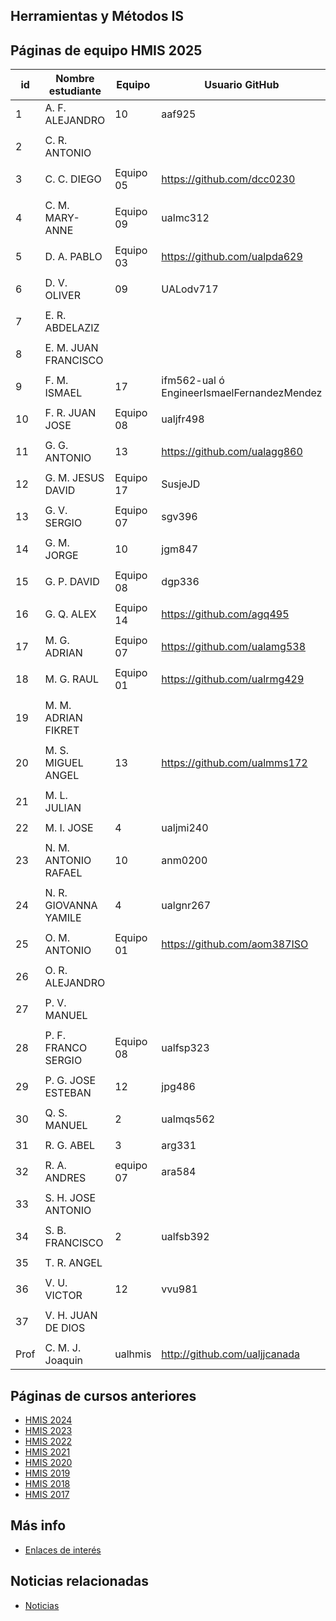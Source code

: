 ## Herramientas y Métodos IS

## Páginas de equipo HMIS 2025

| id | Nombre estudiante | Equipo | Usuario GitHub |
|----|--------------------|--------|----------------| 
| 1	 | 	A. F. ALEJANDRO	 | 10 | aaf925 |
| | | | |
| 2	 | 	C. R. ANTONIO	 |  |  |
| | | | |
| 3	 | 	C. C. DIEGO	 | Equipo 05 | https://github.com/dcc0230 |
| | | | |
| 4	 | 	C. M. MARY-ANNE	 | Equipo 09 | ualmc312 |
| | | | |
| 5	 | 	D. A. PABLO	 | Equipo 03  | https://github.com/ualpda629   |
| | | | |
| 6	 | 	D. V. OLIVER	 | 09 | UALodv717 |
| | | | |
| 7	 | 	E. R. ABDELAZIZ	 |  |  |
| | | | |
| 8	 | 	E. M. JUAN FRANCISCO	 |  |  |
| | | | |
| 9	 | 	F. M. ISMAEL	 | 17  | ifm562-ual ó EngineerIsmaelFernandezMendez  |
| | | | |
| 10	 | 	F. R. JUAN JOSE	 | Equipo 08 | ualjfr498 |
| | | | |
| 11	 | 	G. G. ANTONIO	 | 13 | https://github.com/ualagg860 |
| | | | |
| 12	 | 	G. M. JESUS DAVID	 | Equipo 17 | SusjeJD |
| | | | |
| 13	 | 	G. V. SERGIO	 | Equipo 07 | sgv396 |
| | | | |
| 14	 | 	G. M. JORGE	 | 10 | jgm847 |
| | | | |
| 15	 | 	G. P. DAVID	 | Equipo 08 | dgp336 |
| | | | |
| 16	 | 	G. Q. ALEX	 | Equipo 14 | https://github.com/agq495  |
| | | | |
| 17	 | 	M. G. ADRIAN	 | Equipo 07 | https://github.com/ualamg538 |
| | | | |
| 18	 | 	M. G. RAUL	 | Equipo 01 | https://github.com/ualrmg429 |
| | | | |
| 19	 | 	M. M. ADRIAN FIKRET	 |  |  |
| | | | |
| 20	 | 	M. S. MIGUEL ANGEL	 | 13 | https://github.com/ualmms172 |
| | | | |
| 21	 | 	M. L. JULIAN	 |  |  |
| | | | |
| 22	 | 	M. I. JOSE	 | 4 | ualjmi240 |
| | | | |
| 23	 | 	N. M. ANTONIO RAFAEL	 | 10 | anm0200 |
| | | | |
| 24	 | 	N. R. GIOVANNA YAMILE	 | 4 | ualgnr267 |
| | | | |
| 25	 | 	O. M. ANTONIO	 | Equipo 01 | https://github.com/aom387ISO |
| | | | |
| 26	 | 	O. R. ALEJANDRO	 |  |  |
| | | | |
| 27	 | 	P. V. MANUEL	 |  |  |
| | | | |
| 28	 | 	P. F. FRANCO SERGIO	 | Equipo 08 | ualfsp323 |
| | | | |
| 29	 | 	P. G. JOSE ESTEBAN	 | 12 | jpg486 |
| | | | |
| 30	 | 	Q. S. MANUEL	 | 2 | ualmqs562 |
| | | | |
| 31	 | 	R. G. ABEL	 | 3 | arg331 |
| | | | |
| 32	 | 	R. A. ANDRES	 | equipo 07 | ara584 |
| | | | |
| 33	 | 	S. H. JOSE ANTONIO	 |  |  |
| | | | |
| 34	 | 	S. B. FRANCISCO	 | 2 | ualfsb392 |
| | | | |
| 35	 | 	T. R. ANGEL	 |  |  |
| | | | |
| 36	 | 	V. U. VICTOR	 | 12 | vvu981 |
| | | | |
| 37	 | 	V. H. JUAN DE DIOS	 |  |  |
| | | | |
Prof | C. M. J. Joaquin | ualhmis | http://github.com/ualjjcanada  |


## Páginas de cursos anteriores
* [HMIS 2024](index2024.md)
* [HMIS 2023](index2023.md)
* [HMIS 2022](index2022.md)
* [HMIS 2021](index2021.md)
* [HMIS 2020](index2020.md)
* [HMIS 2019](index2019.md)
* [HMIS 2018](index2018.md)
* [HMIS 2017](index2017.md)

## Más info
* [Enlaces de interés](enlaces.md)


## Noticias relacionadas
* [Noticias](noticias.md)
